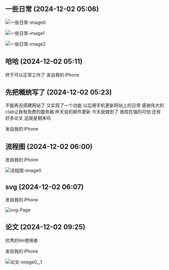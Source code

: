 ## 一些日常 (2024-12-02 05:06)

![一些日常-image0](output.assets/image0.jpeg)

![一些日常-image1](output.assets/image1.jpeg)

![一些日常-image2](output.assets/image2.png)



## 哈哈 (2024-12-02 05:11)

终于可以正常工作了
发自我的 iPhone


## 先把概统写了 (2024-12-02 05:23)

不能再去搭建网站了
又实现了一个功能
以后用手机更新网站上的日常
感谢伟大的clab让我有免费的服务器
昨天说的邮件更新
今天就做到了
我现在强的可怕
还有好多论文
这就是期末吗

发自我的 iPhone


## 流程图 (2024-12-02 06:00)


发自我的 iPhone

![流程图-image0](output.assets/image0.png)


## svg (2024-12-02 06:07)





发自我的 iPhone

![svg-Page](output.assets/Page.svg)


## 论文 (2024-12-02 09:25)

优秀的llm使用者


发自我的 iPhone

![论文-image0__1](output.assets/image0__1.jpeg)

